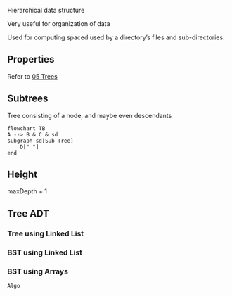 Hierarchical data structure

Very useful for organization of data

Used for computing spaced used by a directory’s files and sub-directories.

## Properties

Refer to [05 Trees](../Discrete_Structures/05_Trees.md) 

## Subtrees

Tree consisting of a node, and maybe even descendants

```mermaid
flowchart TB
A --> B & C & sd
subgraph sd[Sub Tree]
	D[" "]
end
```

## Height

maxDepth + 1

## Tree ADT

### Tree using Linked List

### BST using Linked List

### BST using Arrays

```pseudocode
Algo
```

